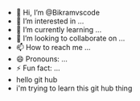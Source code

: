 - 👋 Hi, I’m @Bikramvscode
- 👀 I’m interested in ...
- 🌱 I’m currently learning ...
- 💞️ I’m looking to collaborate on ...
- 📫 How to reach me ...
- 😄 Pronouns: ...
- ⚡ Fun fact: ...
-  hello git hub
-  i'm trying to learn this git hub thing
<!---
Bikramvscode/Bikramvscode is a ✨ special ✨ repository because its `README.md` (this file) appears on your GitHub profile.
You can click the Preview link to take a look at your changes.
--->
